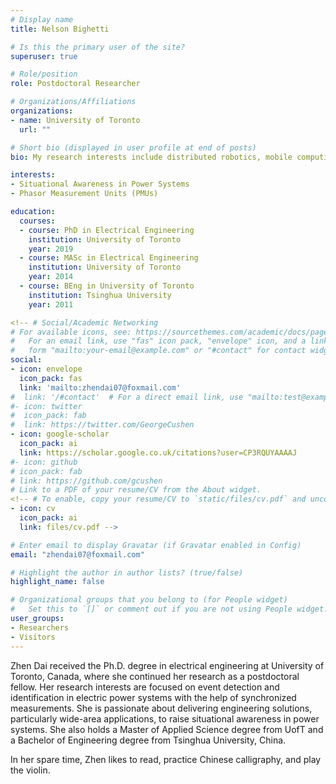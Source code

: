 ```yaml
---
# Display name
title: Nelson Bighetti

# Is this the primary user of the site?
superuser: true

# Role/position
role: Postdoctoral Researcher 

# Organizations/Affiliations
organizations:
- name: University of Toronto
  url: ""

# Short bio (displayed in user profile at end of posts)
bio: My research interests include distributed robotics, mobile computing and programmable matter.

interests:
- Situational Awareness in Power Systems
- Phasor Measurement Units (PMUs)

education:
  courses:
  - course: PhD in Electrical Engineering
    institution: University of Toronto
    year: 2019
  - course: MASc in Electrical Engineering
    institution: University of Toronto
    year: 2014
  - course: BEng in University of Toronto
    institution: Tsinghua University
    year: 2011

<!-- # Social/Academic Networking
# For available icons, see: https://sourcethemes.com/academic/docs/page-builder/#icons
#   For an email link, use "fas" icon pack, "envelope" icon, and a link in the
#   form "mailto:your-email@example.com" or "#contact" for contact widget. -->
social:
- icon: envelope
  icon_pack: fas
  link: 'mailto:zhendai07@foxmail.com'
#  link: '/#contact'  # For a direct email link, use "mailto:test@example.org".
#- icon: twitter
#  icon_pack: fab
#  link: https://twitter.com/GeorgeCushen
- icon: google-scholar
  icon_pack: ai
  link: https://scholar.google.co.uk/citations?user=CP3RQUYAAAAJ
#- icon: github
# icon_pack: fab
# link: https://github.com/gcushen
# Link to a PDF of your resume/CV from the About widget.
<!-- # To enable, copy your resume/CV to `static/files/cv.pdf` and uncomment the lines below.
- icon: cv
  icon_pack: ai
  link: files/cv.pdf -->

# Enter email to display Gravatar (if Gravatar enabled in Config)
email: "zhendai07@foxmail.com"

# Highlight the author in author lists? (true/false)
highlight_name: false

# Organizational groups that you belong to (for People widget)
#   Set this to `[]` or comment out if you are not using People widget.
user_groups:
- Researchers
- Visitors
---
```


Zhen Dai received the Ph.D. degree in electrical engineering at University of Toronto, Canada, where she continued her research as a postdoctoral fellow. Her research interests are focused on event detection and identification in electric power systems with the help of synchronized measurements. She is passionate about delivering engineering solutions, particularly wide-area applications, to raise situational awareness in power systems. She also holds a Master of Applied Science degree from UofT and a Bachelor of Engineering degree from Tsinghua University, China.

In her spare time, Zhen likes to read, practice Chinese calligraphy, and play the violin.